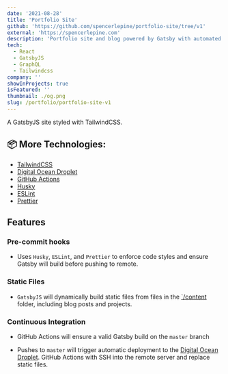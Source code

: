 ```yaml
---
date: '2021-08-28'
title: 'Portfolio Site'
github: 'https://github.com/spencerlepine/portfolio-site/tree/v1'
external: 'https://spencerlepine.com'
description: 'Portfolio site and blog powered by Gatsby with automated deployment'
tech:
  - React
  - GatsbyJS
  - GraphQL
  - Tailwindcss
company: ''
showInProjects: true
isFeatured: ''
thumbnail: ./og.png
slug: /portfolio/portfolio-site-v1
---
```


A GatsbyJS site styled with TailwindCSS.

## 📦 More Technologies:

- [TailwindCSS](https://tailwindcss.com/)
- [Digital Ocean Droplet](https://www.digitalocean.com/products/droplets/)
- [GitHub Actions](https://github.com/features/actions)
- [Husky](https://typicode.github.io/husky/)
- [ESLint](https://eslint.org/)
- [Prettier](https://prettier.io/)

## Features
### Pre-commit hooks
- Uses `Husky`, `ESLint`, and `Prettier` to enforce code styles and ensure Gatsby will build before pushing to remote.
### Static Files
- `GatsbyJS` will dynamically build static files from files in the [`/content](./content) folder, including blog posts and projects.

### Continuous Integration
- GitHub Actions will ensure a valid Gatsby build on the `master` branch

- Pushes to `master` will trigger automatic deployment to the [Digital Ocean Droplet](https://www.digitalocean.com/products/droplets/). GitHub Actions with SSH into the remote server and replace static files.

